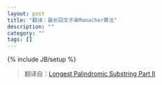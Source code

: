 ```yaml
---
layout: post
title: "翻译：最长回文子串Manacher算法"
description: ""
category: ""
tags: []
---
```

{% include JB/setup %}

> 翻译自：[Longest Palindromic Substring Part II](http://leetcode.com/2011/11/longest-palindromic-substring-part-ii.html)

